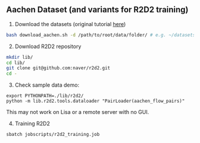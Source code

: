 
## Aachen Dataset (and variants for R2D2 training)

1. Download the datasets (original tutorial [here](https://github.com/naver/r2d2#training-the-model))
```sh
bash download_aachen.sh -d /path/to/root/data/folder/ # e.g. ~/datasets/
```

2. Download R2D2 repository
```sh
mkdir lib/
cd lib/
git clone git@github.com:naver/r2d2.git
cd -
```

3. Check sample data demo:
```
export PYTHONPATH=./lib/r2d2/
python -m lib.r2d2.tools.dataloader "PairLoader(aachen_flow_pairs)"
```
This may not work on Lisa or a remote server with no GUI.

4. Training R2D2
```sh
sbatch jobscripts/r2d2_training.job
```